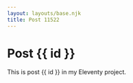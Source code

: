 ```yaml
---
layout: layouts/base.njk
title: Post 11522
---
```


# Post {{ id }}

This is post {{ id }} in my Eleventy project.
